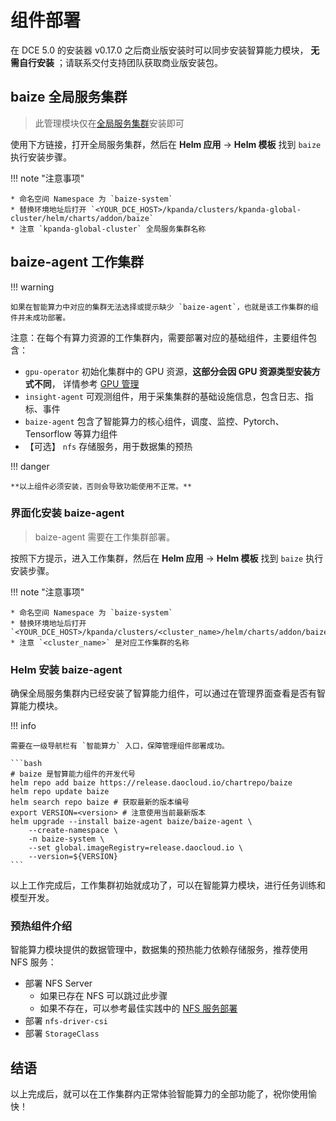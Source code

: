 # 组件部署

在 DCE 5.0 的安装器 v0.17.0 之后商业版安装时可以同步安装智算能力模块，
**无需自行安装** ；请联系交付支持团队获取商业版安装包。

## baize 全局服务集群

> 此管理模块仅在[全局服务集群](../../kpanda/user-guide/clusters/cluster-role.md#_2)安装即可

使用下方链接，打开全局服务集群，然后在 __Helm 应用__ -> __Helm 模板__ 找到 `baize` 执行安装步骤。

!!! note "注意事项"

    * 命名空间 Namespace 为 `baize-system`
    * 替换环境地址后打开 `<YOUR_DCE_HOST>/kpanda/clusters/kpanda-global-cluster/helm/charts/addon/baize`
    * 注意 `kpanda-global-cluster` 全局服务集群名称

## baize-agent 工作集群

!!! warning

    如果在智能算力中对应的集群无法选择或提示缺少 `baize-agent`，也就是该工作集群的组件并未成功部署。

注意：在每个有算力资源的工作集群内，需要部署对应的基础组件，主要组件包含：

* `gpu-operator` 初始化集群中的 GPU 资源，**这部分会因 GPU 资源类型安装方式不同**，
  详情参考 [GPU 管理](../../kpanda/user-guide/gpu/index.md)
* `insight-agent` 可观测组件，用于采集集群的基础设施信息，包含日志、指标、事件
* `baize-agent` 包含了智能算力的核心组件，调度、监控、Pytorch、Tensorflow 等算力组件
* 【可选】 `nfs` 存储服务，用于数据集的预热

!!! danger

    **以上组件必须安装，否则会导致功能使用不正常。**

### 界面化安装 baize-agent


> baize-agent 需要在工作集群部署。

按照下方提示，进入工作集群，然后在 __Helm 应用__ -> __Helm 模板__ 找到 `baize` 执行安装步骤。

!!! note "注意事项"

    * 命名空间 Namespace 为 `baize-system`
    * 替换环境地址后打开 `<YOUR_DCE_HOST>/kpanda/clusters/<cluster_name>/helm/charts/addon/baize`
    * 注意 `<cluster_name>` 是对应工作集群的名称

### Helm 安装 baize-agent

确保全局服务集群内已经安装了智算能力组件，可以通过在管理界面查看是否有智算能力模块。

!!! info

    需要在一级导航栏有 `智能算力` 入口，保障管理组件部署成功。

    ```bash
    # baize 是智算能力组件的开发代号
    helm repo add baize https://release.daocloud.io/chartrepo/baize
    helm repo update baize
    helm search repo baize # 获取最新的版本编号
    export VERSION=<version> # 注意使用当前最新版本
    helm upgrade --install baize-agent baize/baize-agent \
        --create-namespace \
        -n baize-system \
        --set global.imageRegistry=release.daocloud.io \
        --version=${VERSION}
    ```

以上工作完成后，工作集群初始就成功了，可以在智能算力模块，进行任务训练和模型开发。

### 预热组件介绍

智能算力模块提供的数据管理中，数据集的预热能力依赖存储服务，推荐使用 NFS 服务：

* 部署 NFS Server
    * 如果已存在 NFS 可以跳过此步骤
    * 如果不存在，可以参考最佳实践中的 [NFS 服务部署](../../baize/best-practice/deploy-nfs-in-worker.md)
* 部署 `nfs-driver-csi`
* 部署 `StorageClass`

## 结语

以上完成后，就可以在工作集群内正常体验智能算力的全部功能了，祝你使用愉快！
